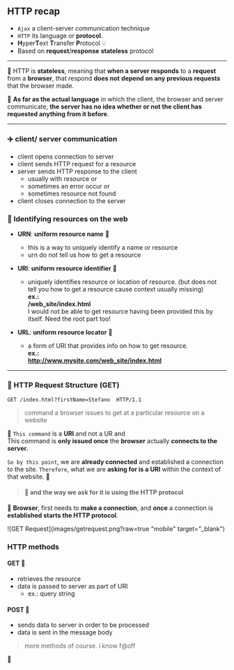 ## HTTP recap
- `Ajax` a client-server communication technique  
- `HTTP` its language or **protocol**.
- **H**yper**T**ext **T**ransfer **P**rotocol :bulb:
- Based on **request**/**response** **stateless** protocol

<hr>


:electric_plug: HTTP is **stateless**, meaning that **when a server responds** to
a **request** from a **browser**, that respond **does not**
**depend on any previous requests** that the browser made.

:electric_plug: **As far as the actual language** in which the client,
the browser and server communicate, **the server has
no idea whether or not the client has requested
anything from it before**.

<hr>


### :airplane: client/ server communication

- client opens connection to server
- client sends HTTP request for a resource
- server sends HTTP response to the client
    - usually with resource or
    - sometimes an error occur or
    - sometimes resource not found
- client closes connection to the server

### :paperclip: Identifying resources on the web

- **URN**: **uniform resource name** :triangular_flag_on_post:
    - this is a way to uniquely identify a
      name or resource
    - urn do not tell us how to get a resource
  
- **URI**: **uniform resource identifier** :triangular_flag_on_post:
    - uniquely identifies resource or location
      of resource. (but does not tell you how to
      get a resource cause context usually missing)    
      **ex.:**    
      **/web_site/index.html**     
      I would not be able to get resource having
      been provided this by itself. Need the root part too!
- **URL**: **uniform resource locator** :triangular_flag_on_post:
    - a form of URI that provides info on how to get
      resource.    
      **ex.:**   
      **http://www.mysite.com/web_site/index.html**

<hr>

### :circus_tent: HTTP Request Structure (GET)

````
GET /index.html?firstName=Stefano  HTTP/1.1
````

> command a browser issues to get at a particular
resource on a website

:rocket: `This command` is a **URI** and not a UR and                 
This command is **only issued once** the **browser** actually **connects to
the server.**             

`So by this point`, we are **already connected** and established a connection to the site.
`Therefore`, what we are **asking for is a URI** within the context of that website. :rocket:   
> #### :loudspeaker: **and the way we ask for it is using the HTTP protocol**

:electric_plug: **Browser**, first needs to **make a connection**, and **once** a
connection is **established starts the HTTP protocol**.
<br />


![GET Request](images/getrequest.png?raw=true "mobile" target="_blank")
     
### HTTP methods

#### GET :key:
- retrieves the resource
- data is passed to server as part of URI
    - ex.: query string

#### POST :key:
- sends data to server in order to be processed
- data is sent in the message body

> more methods of course. i know f@off



     
     
     
     
     
     
     
     
     
     
      


:100:
